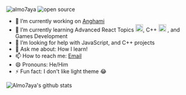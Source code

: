 <p align="left"><img src="https://komarev.com/ghpvc/?username=almo7aya" alt="almo7aya" /> <img src="https://badges.frapsoft.com/os/v1/open-source.svg?v=103" alt="open source"/><br /> </p>

- 🔭 I’m currently working on [Anghami](https://www.anghami.com)
- 🌱 I’m currently learning Advanced React Topics <img src="https://konpa.github.io/devicon/devicon.git/icons/react/react-original-wordmark.svg" alt="react" width="20" height="20"/>, C++  <img src="https://konpa.github.io/devicon/devicon.git/icons/cplusplus/cplusplus-original.svg" alt="cplusplus" width="20" height="20"/> , and Games Development
- 🤔 I’m looking for help with JavaScript, and C++ projects
- 💬 Ask me about: How I learn!
- 📫 How to reach me: [Email](mailto:alialmohaya@gmail.com)
- 😄 Pronouns: He/Him
- ⚡ Fun fact: I don't like light theme 😂


![Almo7aya's github stats](https://github-readme-stats.vercel.app/api?username=Almo7aya&show_icons=true&title_color=fff&icon_color=79ff97&text_color=9f9f9f&bg_color=151515)
